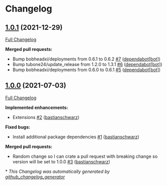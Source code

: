 # Changelog

## [1.0.1](https://github.com/codenamephp/chef.cookbook.vscode/tree/1.0.1) (2021-12-29)

[Full Changelog](https://github.com/codenamephp/chef.cookbook.vscode/compare/1.0.0...1.0.1)

**Merged pull requests:**

- Bump bobheadxi/deployments from 0.6.1 to 0.6.2 [\#7](https://github.com/codenamephp/chef.cookbook.vscode/pull/7) ([dependabot[bot]](https://github.com/apps/dependabot))
- Bump tubone24/update\_release from 1.2.0 to 1.3.1 [\#6](https://github.com/codenamephp/chef.cookbook.vscode/pull/6) ([dependabot[bot]](https://github.com/apps/dependabot))
- Bump bobheadxi/deployments from 0.6.0 to 0.6.1 [\#5](https://github.com/codenamephp/chef.cookbook.vscode/pull/5) ([dependabot[bot]](https://github.com/apps/dependabot))

## [1.0.0](https://github.com/codenamephp/chef.cookbook.vscode/tree/1.0.0) (2021-07-03)

[Full Changelog](https://github.com/codenamephp/chef.cookbook.vscode/compare/0e7b735600ee2096dcec895ade9b5cb163ecc32e...1.0.0)

**Implemented enhancements:**

- Extensions [\#2](https://github.com/codenamephp/chef.cookbook.vscode/pull/2) ([bastianschwarz](https://github.com/bastianschwarz))

**Fixed bugs:**

- Install additional package dependencies [\#1](https://github.com/codenamephp/chef.cookbook.vscode/pull/1) ([bastianschwarz](https://github.com/bastianschwarz))

**Merged pull requests:**

- Random change so I can crate a pull request with breaking change so version will be set to 1.0.0 [\#3](https://github.com/codenamephp/chef.cookbook.vscode/pull/3) ([bastianschwarz](https://github.com/bastianschwarz))



\* *This Changelog was automatically generated by [github_changelog_generator](https://github.com/github-changelog-generator/github-changelog-generator)*
